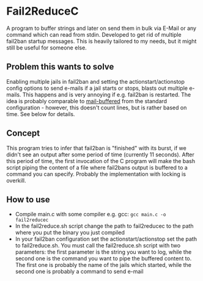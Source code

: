 # Fail2ReduceC

A program to buffer strings and later on send them in bulk via E-Mail or any command which can read from stdin. Developed to get rid of multiple fail2ban startup messages. This is heavily tailored to my needs, but it might still be useful for someone else.

## Problem this wants to solve

Enabling multiple jails in fail2ban and setting the actionstart/actionstop config options to send e-mails if a jail starts or stops, blasts out multiple e-mails. This happens and is very annoying if e.g. fail2ban is restarted. The idea is probably comparable to [mail-buffered](https://github.com/fail2ban/fail2ban/blob/master/config/action.d/mail-buffered.conf) from the standard configuration - however, this doesn't count lines, but is rather based on time. See below for details.

## Concept

This program tries to infer that fail2ban is "finished" with its burst, if we didn't see an output after some period of time (currently 11 seconds). After this period of time, the first invocation of the C program will make the bash script piping the content of a file where fail2bans output is buffered to a command you can specify.
Probably the implementation with locking is overkill.

## How to use

* Compile main.c with some compiler e.g. gcc: `gcc main.c -o fail2reducec`
* In the fail2reduce.sh script change the path to fail2reducec to the path where you put the binary you just compiled
* In your fail2ban configuration set the actionstart/actionstop set the path to fail2reduce.sh. You must call the fail2reduce.sh script with two parameters: the first parameter is the string you want to log, while the second one is the command you want to pipe the buffered content to. The first one is probably the name of the jails which started, while the second one is probably a command to send e-mail
